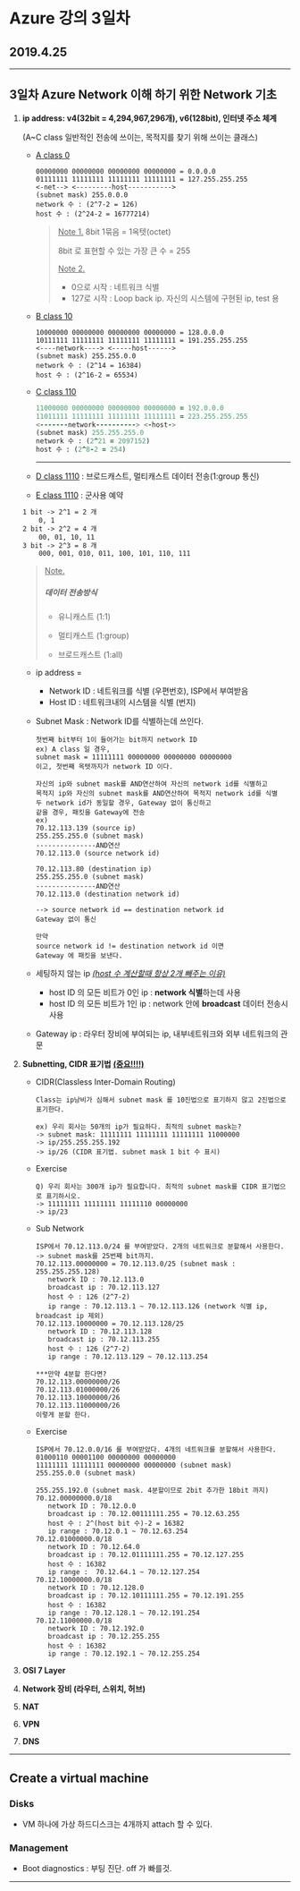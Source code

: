 # Azure 강의 3일차

## 2019.4.25



---

## 3일차 Azure Network 이해 하기 위한 Network 기초

1. **ip address: v4(32bit = 4,294,967,296개), v6(128bit), 인터넷 주소 체계**

   (A~C class 일반적인 전송에 쓰이는, 목적지를 찾기 위해 쓰이는 클래스)

   - <u>A class 0</u>

     ```
     00000000 00000000 00000000 00000000 = 0.0.0.0
     01111111 11111111 11111111 11111111 = 127.255.255.255
     <-net--> <---------host----------->
     (subnet mask) 255.0.0.0
     network 수 : (2^7-2 = 126)
     host 수 : (2^24-2 = 16777214)
     ```

     > <u>Note 1.</u> 8bit 1묶음 = 1옥텟(octet)
     >
     > 8bit 로 표현할 수 있는 가장 큰 수 = 255
     >
     > <u>Note 2.</u> 
     >
     > - 0으로 시작 : 네트워크 식별
     > - 127로 시작 : Loop back ip. 자신의 시스템에 구현된 ip, test 용

   - <u>B class 10</u>

     ```
     10000000 00000000 00000000 00000000 = 128.0.0.0
     10111111 11111111 11111111 11111111 = 191.255.255.255
     <----network----> <-----host------>
     (subnet mask) 255.255.0.0
     network 수 : (2^14 = 16384)
     host 수 : (2^16-2 = 65534)
     ```

   - <u>C class 110</u>

     ```f
     11000000 00000000 00000000 00000000 = 192.0.0.0
     11011111 11111111 11111111 11111111 = 223.255.255.255
     <-------network----------> <-host->
     (subnet mask) 255.255.255.0
     network 수 : (2^21 = 2097152)
     host 수 : (2^8-2 = 254)
     ```

     ---

   - <u>D class 1110</u> : 브로드캐스트, 멀티캐스트 데이터 전송(1:group 통신)

   - <u>E class 1110</u> : 군사용 예약

   	```markdown
   1 bit -> 2^1 = 2 개
   		0, 1
   2 bit -> 2^2 = 4 개
   		00, 01, 10, 11
   3 bit -> 2^3 = 8 개
   		000, 001, 010, 011, 100, 101, 110, 111
   	```
   	
   	> <u>Note.</u>
   	>
   	> ##### 데이터 전송방식
   	>
   	> - 유니캐스트 (1:1)
   	>
   	> - 멀티캐스트 (1:group)
   	> - 브로드캐스트 (1:all)
   	
   - ip address =

     - Network ID : 네트워크를 식별 (우편번호), ISP에서 부여받음
     - Host ID : 네트워크내의 시스템을 식별 (번지)

   - Subnet Mask : Network ID를 식별하는데 쓰인다.

     ```
     첫번째 bit부터 1이 들어가는 bit까지 network ID
     ex) A class 일 경우,
     subnet mask = 11111111 00000000 00000000 00000000
     이고, 첫번째 옥텟까지가 network ID 이다.
     
     자신의 ip와 subnet mask를 AND연산하여 자신의 network id를 식별하고
     목적지 ip와 자신의 subnet mask를 AND연산하여 목적지 network id를 식별
     두 network id가 동일할 경우, Gateway 없이 통신하고
     같을 경우, 패킷을 Gateway에 전송
     ex)
     70.12.113.139 (source ip)
     255.255.255.0 (subnet mask)
     ---------------AND연산
     70.12.113.0 (source network id)
     
     70.12.113.80 (destination ip)
     255.255.255.0 (subnet mask)
     ---------------AND연산
     70.12.113.0 (destination network id)
     
     --> source network id == destination network id
     Gateway 없이 통신
     
     만약
     source network id != destination network id 이면
     Gateway 에 패킷을 보낸다.
     ```

   - 세팅하지 않는 ip *<u>(host 수 계산할때 항상 2개 빼주는 이유)</u>*

     - host ID 의 모든 비트가 0인 ip : **network 식별**하는데 사용
     - host ID 의 모든 비트가 1인 ip : network 안에 **broadcast** 데이터 전송시 사용

   - Gateway ip : 라우터 장비에 부여되는 ip, 내부네트워크와 외부 네트워크의 관문

   

2. **Subnetting, CIDR 표기법** **<u>(중요!!!!)</u>**

   - CIDR(Classless Inter-Domain Routing)

     ```
     Class는 ip낭비가 심해서 subnet mask 를 10진법으로 표기하지 않고 2진법으로 표기한다.
     
     ex) 우리 회사는 50개의 ip가 필요하다. 최적의 subnet mask는?
     -> subnet mask: 11111111 11111111 11111111 11000000
     -> ip/255.255.255.192
     -> ip/26 (CIDR 표기법. subnet mask 1 bit 수 표시)
     ```

   - Exercise

     ```
     Q) 우리 회사는 300개 ip가 필요합니다. 최적의 subnet mask를 CIDR 표기법으로 표기하시오.
     -> 11111111 11111111 11111110 00000000
     -> ip/23
     ```

   - Sub Network

     ```
     ISP에서 70.12.113.0/24 를 부여받았다. 2개의 네트워크로 분할해서 사용한다.
     -> subnet mask를 25번째 bit까지.
     70.12.113.00000000 = 70.12.113.0/25 (subnet mask : 255.255.255.128)
     	network ID : 70.12.113.0
     	broadcast ip : 70.12.113.127
     	host 수 : 126 (2^7-2)
     	ip range : 70.12.113.1 ~ 70.12.113.126 (network 식별 ip, broadcast ip 제외)
     70.12.113.10000000 = 70.12.113.128/25
     	network ID : 70.12.113.128
     	broadcast ip : 70.12.113.255
     	host 수 : 126 (2^7-2)
     	ip range : 70.12.113.129 ~ 70.12.113.254
     	
     ***만약 4분할 한다면?
     70.12.113.00000000/26
     70.12.113.01000000/26
     70.12.113.10000000/26
     70.12.113.11000000/26
     이렇게 분할 한다.
     ```

   - Exercise

     ```
     ISP에서 70.12.0.0/16 를 부여받았다. 4개의 네트워크를 분할해서 사용한다.
     01000110 00001100 00000000 00000000 
     11111111 11111111 00000000 00000000 (subnet mask)
     255.255.0.0 (subnet mask)
     
     255.255.192.0 (subnet mask. 4분할이므로 2bit 추가한 18bit 까지)
     70.12.00000000.0/18 
     	network ID : 70.12.0.0
     	broadcast ip : 70.12.00111111.255 = 70.12.63.255
     	host 수 : 2^(host bit 수)-2 = 16382
     	ip range : 70.12.0.1 ~ 70.12.63.254
     70.12.01000000.0/18
     	network ID : 70.12.64.0
     	broadcast ip : 70.12.01111111.255 = 70.12.127.255
     	host 수 : 16382
     	ip range :  70.12.64.1 ~ 70.12.127.254
     70.12.10000000.0/18
     	network ID : 70.12.128.0
     	broadcast ip : 70.12.10111111.255 = 70.12.191.255
     	host 수 : 16382
     	ip range : 70.12.128.1 ~ 70.12.191.254
     70.12.11000000.0/18
     	network ID : 70.12.192.0
     	broadcast ip : 70.12.255.255
     	host 수 : 16382
     	ip range : 70.12.192.1 ~ 70.12.255.254
     ```

     

3. **OSI 7 Layer**

4. **Network 장비 (라우터, 스위치, 허브)**

5. **NAT**

6. **VPN**

7. **DNS**

---

## Create a virtual machine

### Disks

- VM 하나에 가상 하드디스크는 4개까지 attach 할 수 있다.

### Management

- Boot diagnostics : 부팅 진단. off 가 빠를것.

---

